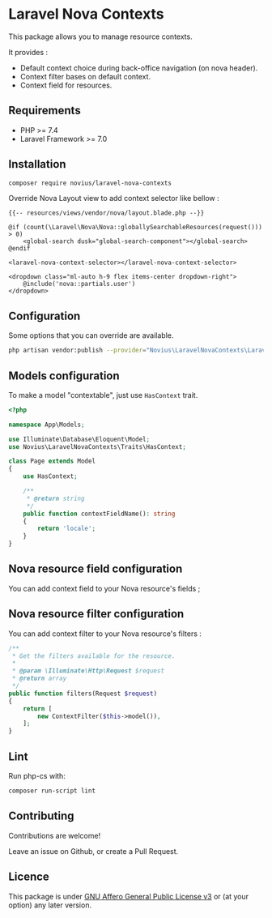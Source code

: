 # Laravel Nova Contexts

This package allows you to manage resource contexts.

It provides :

* Default context choice during back-office navigation (on nova header).
* Context filter bases on default context.
* Context field for resources.

## Requirements

* PHP >= 7.4
* Laravel Framework >= 7.0

## Installation

```sh
composer require novius/laravel-nova-contexts
```

Override Nova Layout view to add context selector like bellow :

```blade
{{-- resources/views/vendor/nova/layout.blade.php --}}

@if (count(\Laravel\Nova\Nova::globallySearchableResources(request())) > 0)
    <global-search dusk="global-search-component"></global-search>
@endif

<laravel-nova-context-selector></laravel-nova-context-selector>

<dropdown class="ml-auto h-9 flex items-center dropdown-right">
    @include('nova::partials.user')
</dropdown>
```

## Configuration

Some options that you can override are available.

```sh
php artisan vendor:publish --provider="Novius\LaravelNovaContexts\LaravelNovaContextsServiceProvider" --tag="config"
```

## Models configuration

To make a model "contextable", just use `HasContext` trait.

```php
<?php

namespace App\Models;

use Illuminate\Database\Eloquent\Model;
use Novius\LaravelNovaContexts\Traits\HasContext;

class Page extends Model
{
    use HasContext;

    /**
     * @return string
     */
    public function contextFieldName(): string
    {
        return 'locale';
    }
}
```

## Nova resource field configuration

You can add context field to your Nova resource's fields ;

## Nova resource filter configuration

You can add context filter to your Nova resource's filters :

```php
/**
 * Get the filters available for the resource.
 *
 * @param \Illuminate\Http\Request $request
 * @return array
 */
public function filters(Request $request)
{
    return [
        new ContextFilter($this->model()),
    ];
}
```

## Lint

Run php-cs with:

```sh
composer run-script lint
```

## Contributing

Contributions are welcome!

Leave an issue on Github, or create a Pull Request.

## Licence

This package is under [GNU Affero General Public License v3](http://www.gnu.org/licenses/agpl-3.0.html) or (at your option) any later version.
